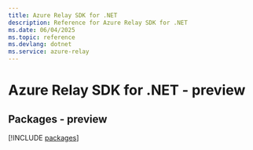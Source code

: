 ```yaml
---
title: Azure Relay SDK for .NET
description: Reference for Azure Relay SDK for .NET
ms.date: 06/04/2025
ms.topic: reference
ms.devlang: dotnet
ms.service: azure-relay
---
```

# Azure Relay SDK for .NET - preview
## Packages - preview
[!INCLUDE [packages](relay-index.md)]